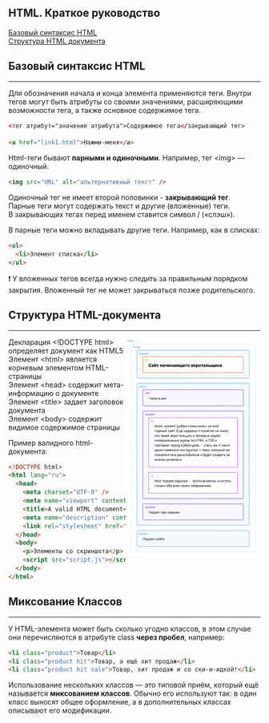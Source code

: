## HTML. Краткое руководство <a name="top"></a>

[Базовый синтаксис HTML](#syntax)  
[Структура HTML документа](#structure)

<a name="syntax"></a>

## Базовый синтаксис HTML

---

Для обозначения начала и конца элемента применяются теги. Внутри тегов могут быть атрибуты со своими значениями, расширяющими возможности тега, а также основное содержимое тега.

```html
<тег атрибут="значение атрибута">Содержимое тега</закрывающий тег>

<a href="link1.html">Нажми-меня</a>
```

Html-теги бывают **парными и одиночными**. Например, тег <img\> — одиночный.

```html
<img src="URL" alt="альтернативный текст" />
```

Одиночный тег не имеет второй половинки - **закрывающий тег**.  
Парные теги могут содержать текст и другие (вложенные) теги.  
В закрывающих тегах перед именем ставится символ / («слэш»).

В парные теги можно вкладывать другие теги. Например, как в списках:

```html
<ul>
  <li>Элемент списка</li>
</ul>
```

❗ У вложенных тегов всегда нужно следить за правильным порядком закрытия.
Вложенный тег не может закрываться позже родительского.

<a name="structure"></a>

## Структура HTML-документа

---

<img src="img/html-doc-structure.png" alt="image" width="270" height="435" style="float:right" />

Декларация <\!DOCTYPE html> определяет документ как HTML5  
Элемент <html\> является корневым элементом HTML-страницы  
Элемент <head\> содержит мета-информацию о документе  
Элемент <title\> задает заголовок документа  
Элемент <body\> содержит видимое содержимое страницы

Пример валидного html-документа:

```html
<!DOCTYPE html>
<html lang="ru">
  <head>
    <meta charset="UTF-8" />
    <meta name="viewport" content="width=device-width, initial-scale=1.0" />
    <title>A valid HTML document</title>
    <meta name="description" content="My practice project" />
    <link rel="stylesheet" href="style.css" />
  </head>
  <body>
    <p>Элементы со скриншота</p>
    <script src="script.js"></script>
  </body>
</html>
```

## Миксование Классов

---

У HTML-элемента может быть сколько угодно классов, в этом случае они перечисляются в атрибуте class **через пробел**, например:

```html
<li class="product">Товар</li>
<li class="product hit">Товар, а ещё хит продаж</li>
<li class="product hit sale">Товар, хит продаж и со ски-и-идкой!</li>
```

Использование нескольких классов — это типовой приём, который ещё называется **миксованием классов**. Обычно его используют так: в один класс выносят общее оформление, а в дополнительных классах описывают его модификации.
